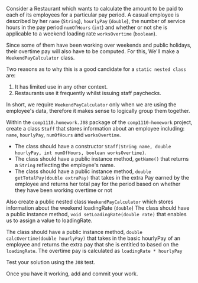 Consider a Restaurant which wants to calculate the amount to be paid to each of its employees for a particular pay period.
A casual employee is described by her `name` (`String`), `hourlyPay` (`double`), the number of service hours in the pay period
`numOfHours` (`int`) and whether or not she is applicable to a weekend loading rate `worksOvertime` (`boolean`).

Since some of them have been working over weekends and public holidays, their overtime pay will also have to be computed.
For this, We'll make a `WeekendPayCalculator` class.

Two reasons as to why this is a good candidate for a `static nested class` are:
1. It has limited use in any other context.
2. Restaurants use it frequently whilst issuing staff paychecks.

In short, we require `WeekendPayCalculator` only when we are using the employee's data, therefore it makes sense to
logically group them together.

Within the `comp1110.homework.J08` package of the `comp1110-homework` project,
create a class `Staff` that stores information about an employee including: `name`, `hourlyPay`, `numOfHours` and `worksOvertime`.
* The class should have a constructor `Staff(String name, double hourlyPay, int numOfHours, boolean worksOvertime)`.
* The class should have a public instance method, `getName()` that returns a `String` reflecting the employee's name.
* The class should have a public instance method, `double getTotalPay(double extraPay)` that takes in the extra Pay 
  earned by the employee and returns her total pay for the period based on whether they have been working overtime or
  not

Also create a public nested class `WeekendPayCalculator` which stores information about the weekend loadingRate (`double`)
The class should have a public instance method, `void setLoadingRate(double rate)` that enables us to assign a value to loadingRate.

The class should have a public instance method, `double calcOvertime(double hourlyPay)` that takes in the basic hourlyPay of an
employee and returns the extra pay that she is entitled to based on the `loadingRate`. The overtime pay is calculated as 
`loadingRate * hourlyPay`

Test your solution using the `J08` test.

Once you have it working, add and commit your work.
